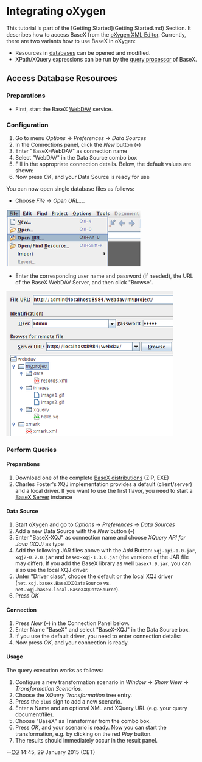 
# Integrating oXygen
 


 
This tutorial is part of the [Getting Started](Getting Started.md) Section. It describes how to access BaseX from the [oXygen XML Editor](http://www.oxygenxml.com). Currently, there are two variants how to use BaseX in oXygen: 

  * Resources in [databases](Databases.md) can be opened and modified. 
 * XPath/XQuery expressions can be run by the [query processor](XQuery.md) of BaseX. 
 
## Access Database Resources

### Preparations
 * First, start the BaseX [WebDAV](WebDAV.md) service. 

### Configuration
1. Go to menu _Options_ → _Preferences_ → _Data Sources_
2. In the Connections panel, click the _New_ button (`+`) 
3. Enter "BaseX-WebDAV" as connection name 
4. Select "WebDAV" in the Data Source combo box 
5. Fill in the appropriate connection details. Below, the default values are shown: 
6. Now press _OK_, and your Data Source is ready for use 

You can now open single database files as follows: 

 * Choose _File_ → _Open URL..._. 

![Webdav-oxygen01.png](img/Webdav-oxygen01.png)

 * Enter the corresponding user name and password (if needed), the URL of the BaseX WebDAV Server, and then click "Browse". 

![Webdav-oxygen02.png](img/Webdav-oxygen02.png)


### Perform Queries

#### Preparations
1. Download one of the complete [BaseX distributions](http://basex.org/download) (ZIP, EXE) 
2. Charles Foster's XQJ implementation provides a default (client/server) and a local driver. If you want to use the first flavor, you need to start a [BaseX Server](Startup.md#StartupBaseX_Server) instance 

#### Data Source
1. Start oXygen and go to _Options_ → _Preferences_ → _Data Sources_
2. Add a new Data Source with the _New_ button (`+`) 
3. Enter "BaseX-XQJ" as connection name and choose _XQuery API for Java (XQJ)_ as type 
4. Add the following JAR files above with the _Add_ Button: `xqj-api-1.0.jar`, `xqj2-0.2.0.jar` and `basex-xqj-1.3.0.jar` (the versions of the JAR file may differ). If you add the BaseX library as well `basex7.9.jar`, you can also use the local XQJ driver. 
5. Unter "Driver class", choose the default or the local XQJ driver (`net.xqj.basex.BaseXXQDataSource` vs. `net.xqj.basex.local.BaseXXQDataSource`). 
6. Press _OK_

#### Connection
1. Press _New_ (`+`) in the Connection Panel below. 
2. Enter Name "BaseX" and select "BaseX-XQJ" in the Data Source box. 
3. If you use the default driver, you need to enter connection details: 
4. Now press _OK_, and your connection is ready. 

#### Usage

The query execution works as follows: 

1. Configure a new transformation scenario in _Window_ → _Show View_ → _Transformation Scenarios_. 
2. Choose the _XQuery Transformation_ tree entry. 
3. Press the `plus` sign to add a new scenario. 
4. Enter a Name and an optional XML and XQuery URL (e.g. your query document/file). 
5. Choose "BaseX" as Transformer from the combo box. 
6. Press _OK_, and your scenario is ready. Now you can start the transformation, e.g. by clicking on the red _Play_ button. 
7. The results should immediately occur in the result panel. 

--[CG](http://docs.basex.org/wiki/User:CG) 14:45, 29 January 2015 (CET) 

